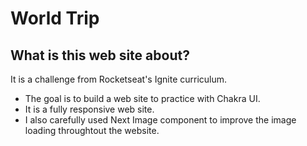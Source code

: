 # World Trip

## What is this web site about?

It is a challenge from Rocketseat's Ignite curriculum.
- The goal is to build a web site to practice with Chakra UI.
- It is a fully responsive web site.
- I also carefully used Next Image component to improve the image loading throughtout the website.
